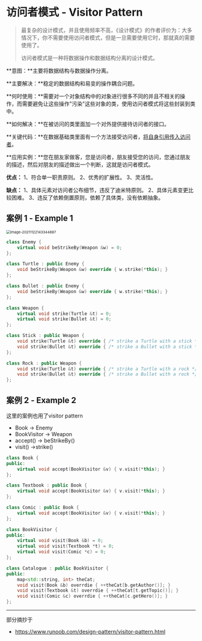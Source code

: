 # 访问者模式 - Visitor Pattern

> 最复杂的设计模式，并且使用频率不高，《设计模式》的作者评价为：大多情况下，你不需要使用访问者模式，但是一旦需要使用它时，那就真的需要使用了。
>
> 访问者模式是一种将数据操作和数据结构分离的设计模式。



**意图：**主要将数据结构与数据操作分离。

**主要解决：**稳定的数据结构和易变的操作耦合问题。

**何时使用：**需要对一个对象结构中的对象进行很多不同的并且不相关的操作，而需要避免让这些操作"污染"这些对象的类，使用访问者模式将这些封装到类中。

**如何解决：**在被访问的类里面加一个对外提供接待访问者的接口。

**关键代码：**在数据基础类里面有一个方法接受访问者，<u>将自身引用传入访问者</u>。

**应用实例：**您在朋友家做客，您是访问者，朋友接受您的访问，您通过朋友的描述，然后对朋友的描述做出一个判断，这就是访问者模式。

**优点：** 1、符合单一职责原则。 2、优秀的扩展性。 3、灵活性。

**缺点：** 1、具体元素对访问者公布细节，违反了迪米特原则。 2、具体元素变更比较困难。 3、违反了依赖倒置原则，依赖了具体类，没有依赖抽象。

## 案例 1 - Example 1

<img src="D:\dev\AllNote\.mdnote\assets\image-20211122143344887.png" alt="image-20211122143344887" style="zoom:67%;" />



```cpp
class Enemy {
    virtual void beStrikeBy(Weapon &w) = 0;
};

class Turtle : public Enemy {
	void beStrikeBy(Weapon &w) override { w.strike(*this); }
};

class Bullet : public Enemy {
	void beStrikeBy(Weapon &w) override { w.strike(*this); }
};

class Weapon {
	virtual void strike(Turtle &t) = 0;
	virtual void strike(Bullet &t) = 0;
};

class Stick : public Weapon {
	void strike(Turtle &t) override { /* strike a Turtle with a stick */ }  
    void strike(Bullet &t) override { /* strike a Bullet with a stick */ }  
};

class Rock : public Weapon {
	void strike(Turtle &t) override { /* strike a Turtle with a rock */ }  
    void strike(Bullet &t) override { /* strike a Bullet with a rock */ }  
};
```



## 案例 2 - Example 2

这里的案例也用了visitor pattern

* Book -> Enemy
* BookVisitor -> Weapon
* accept() -> beStrikeBy()
* visit() ->strike()

```cpp
class Book {
public:
    virtual void accept(BookVisitor &v) { v.visit(*this); }
};

class Textbook : public Book {
	virtual void accept(BookVisitor &v) { v.visit(*this); }
};

class Comic : public Book {
	virtual void accept(BookVisitor &v) { v.visit(*this); }
};

class BookVisitor {
public:
	virtual void visit(Book &b) = 0;
    virtual void visit(Textbook *t) = 0;
    virtual void visit(Comic *c) = 0;
};

class Catalogue : public BookVisitor {
public:
    map<std::string, int> theCat;
    void visit(Book &b) overrdie { ++theCat[b.getAuthor()]; }
    void visit(Textbook &t) overrdie { ++theCat[t.getTopic()]; }
    void visit(Comic &c) overrdie { ++theCat[c.getHero()]; }
};
```



---

部分摘抄于

* https://www.runoob.com/design-pattern/visitor-pattern.html

